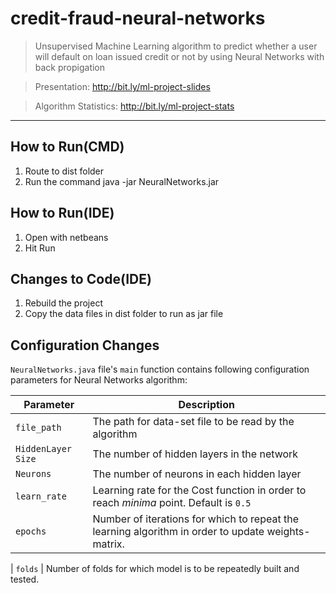 # credit-fraud-neural-networks
> Unsupervised Machine Learning algorithm to predict whether a user will default on loan issued credit or not by using
Neural Networks with back propigation

> Presentation: http://bit.ly/ml-project-slides

> Algorithm Statistics: http://bit.ly/ml-project-stats
___
## How to Run(CMD)
1. Route to dist folder
2. Run the command java -jar NeuralNetworks.jar
## How to Run(IDE)
1. Open with netbeans
2. Hit Run
## Changes to Code(IDE)
1. Rebuild the project
2. Copy the data files in dist folder to run as jar file

## Configuration Changes
`NeuralNetworks.java` file's `main` function contains following configuration parameters for Neural Networks algorithm:

| Parameter                | Description                                                                                                                 |
| ------------------------ | --------------------------------------------------------------------------------------------------------------------------- |
| `file_path`              | The path for data-set file to be read by the algorithm                                                                      |
| `HiddenLayer Size`    | The number of hidden layers in the network           |
| `Neurons`    | The number of neurons in each hidden layer           |
| `learn_rate`             | Learning rate for the Cost function in order to reach _minima_ point. Default is `0.5`                                                        |
| `epochs`                 | Number of iterations for which to repeat the learning algorithm in order to update weights-matrix. 

| `folds`                 | Number of folds for which model is to be repeatedly built and tested.
